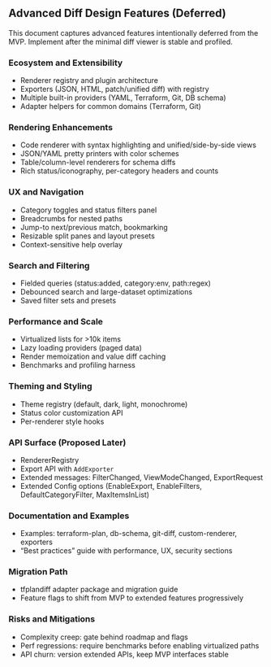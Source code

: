## Advanced Diff Design Features (Deferred)

This document captures advanced features intentionally deferred from the MVP. Implement after the minimal diff viewer is stable and profiled.

### Ecosystem and Extensibility
- Renderer registry and plugin architecture
- Exporters (JSON, HTML, patch/unified diff) with registry
- Multiple built-in providers (YAML, Terraform, Git, DB schema)
- Adapter helpers for common domains (Terraform, Git)

### Rendering Enhancements
- Code renderer with syntax highlighting and unified/side-by-side views
- JSON/YAML pretty printers with color schemes
- Table/column-level renderers for schema diffs
- Rich status/iconography, per-category headers and counts

### UX and Navigation
- Category toggles and status filters panel
- Breadcrumbs for nested paths
- Jump-to next/previous match, bookmarking
- Resizable split panes and layout presets
- Context-sensitive help overlay

### Search and Filtering
- Fielded queries (status:added, category:env, path:regex)
- Debounced search and large-dataset optimizations
- Saved filter sets and presets

### Performance and Scale
- Virtualized lists for >10k items
- Lazy loading providers (paged data)
- Render memoization and value diff caching
- Benchmarks and profiling harness

### Theming and Styling
- Theme registry (default, dark, light, monochrome)
- Status color customization API
- Per-renderer style hooks

### API Surface (Proposed Later)
- RendererRegistry
- Export API with `AddExporter`
- Extended messages: FilterChanged, ViewModeChanged, ExportRequest
- Extended Config options (EnableExport, EnableFilters, DefaultCategoryFilter, MaxItemsInList)

### Documentation and Examples
- Examples: terraform-plan, db-schema, git-diff, custom-renderer, exporters
- “Best practices” guide with performance, UX, security sections

### Migration Path
- tfplandiff adapter package and migration guide
- Feature flags to shift from MVP to extended features progressively

### Risks and Mitigations
- Complexity creep: gate behind roadmap and flags
- Perf regressions: require benchmarks before enabling virtualized paths
- API churn: version extended APIs, keep MVP interfaces stable
